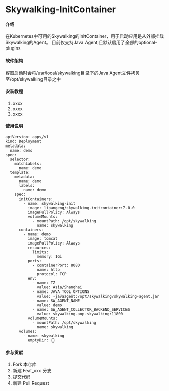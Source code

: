 # Skywalking-InitContainer

#### 介绍
在Kubernetes中可用的Skywalking的InitContainer，用于启动应用是从外部挂载Skywalking的Agent。
目前仅支持Java Agent,且默认启用了全部的optional-plugins

#### 软件架构
容器启动时会将/usr/local/skywalking目录下的Java Agent文件拷贝至/opt/skywalking目录之中


#### 安装教程

1.  xxxx
2.  xxxx
3.  xxxx

#### 使用说明

```
apiVersion: apps/v1
kind: Deployment
metadata:
  name: demo
spec:
  selector:
    matchLabels:
      name: demo
  template:
    metadata:
      name: demo
      labels:
        name: demo
    spec:
      initContainers:
        - name: skywalking-init
          image: lipangeng/skywalking-initcontainer:7.0.0
          imagePullPolicy: Always
          volumeMounts:
            - mountPath: /opt/skywalking
              name: skywalking
      containers:
        - name: demo
          image: tomcat
          imagePullPolicy: Always
          resources:
            limits:
              memory: 1Gi
          ports:
            - containerPort: 8080
              name: http
              protocol: TCP
          env:
            - name: TZ
              value: Asia/Shanghai
            - name: JAVA_TOOL_OPTIONS
              value: -javaagent:/opt/skywalking/skywalking-agent.jar
            - name: SW_AGENT_NAME
              value: demo
            - name: SW_AGENT_COLLECTOR_BACKEND_SERVICES
              value: skywalking-aop.skywalking:11800
          volumeMounts:
            - mountPath: /opt/skywalking
              name: skywalking
      volumes:
        - name: skywalking
          emptyDir: {}
```
#### 参与贡献

1.  Fork 本仓库
2.  新建 Feat_xxx 分支
3.  提交代码
4.  新建 Pull Request

